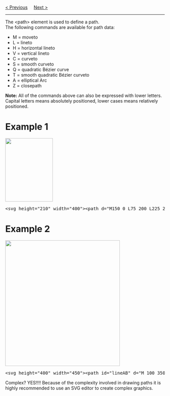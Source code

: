 <a href="/JS/Graphics/SVG/Polyline.md">&lt; Previous</a>
&nbsp;&nbsp;&nbsp;
<a href="/JS/Graphics/SVG/Text.md">Next &gt;</a>
<hr>
The &lt;path&gt; element is used to define a path.
<br>
The following commands are available for path data:
<ul>
  <li>M = moveto</li>
  <li>L = lineto</li>
  <li>H = horizontal lineto</li>
  <li>V = vertical lineto</li>
  <li>C = curveto</li>
  <li>S = smooth curveto</li>
  <li>Q = quadratic Bézier curve</li>
  <li>T = smooth quadratic Bézier curveto</li>
  <li>A = elliptical Arc</li>
  <li>Z = closepath</li>
</ul>
<b>Note:</b> All of the commands above can also be expressed with lower letters. Capital letters means absolutely positioned, lower cases means relatively positioned.
<h1>Example 1</h1>
<img src="https://i.imgur.com/pAqURcI.png" height="200" width="150">
<pre>&lt;svg height="210" width="400"&gt;&lt;path d="M150 0 L75 200 L225 200 Z" /&gt;&lt;/svg&gt;</pre>
<h1>Example 2</h1>
<img src="https://i.imgur.com/VV25Hnb.png" height="396" width="362">
<pre>&lt;svg height="400" width="450"&gt;&lt;path id="lineAB" d="M 100 350 l 150 -300" stroke="red" stroke-width="3" fill="none" /&gt;&lt;path id="lineBC" d="M 250 50 l 150 300" stroke="red" stroke-width="3" fill="none" /&gt;&lt;path d="M 175 200 l 150 0" stroke="green" stroke-width="3" fill="none" /&gt;&lt;path d="M 100 350 q 150 -300 300 0" stroke="blue" stroke-width="5" fill="none" /&gt;&lt;!-- Mark relevant points --&gt;&lt;g stroke="black" stroke-width="3" fill="black"&gt;&lt;circle id="pointA" cx="100" cy="350" r="3" /&gt;&lt;circle id="pointB" cx="250" cy="50" r="3" /&gt;&lt;circle id="pointC" cx="400" cy="350" r="3" /&gt;&lt;/g&gt;&lt;!-- Label the points --&gt;&lt;g font-size="30" font-family="sans-serif" fill="black" stroke="none" text-anchor="middle"&gt;&lt;text x="100" y="350" dx="-30"&gt;A&lt;/text&gt;&lt;text x="250" y="50" dy="-10"&gt;B&lt;/text&gt;&lt;text x="400" y="350" dx="30"&gt;C&lt;/text&gt;&lt;/g&gt;&lt;/svg&gt;</pre>
Complex? YES!!!! Because of the complexity involved in drawing paths it is highly recommended to use an SVG editor to create complex graphics.
